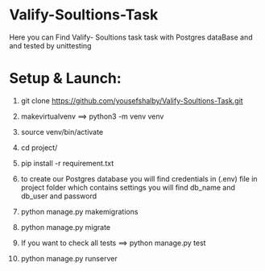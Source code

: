 # Valify-Soultions-Task


<P>Here you can Find Valify- Soultions task task with Postgres dataBase and and tested by unittesting</p>

# Setup & Launch:

1. git clone https://github.com/yousefshalby/Valify-Soultions-Task.git

2. makevirtualvenv ==> python3 -m venv venv

3. source venv/bin/activate

4. cd project/

5. pip install -r requirement.txt

6. to create our Postgres database you will find credentials in (.env) file in project folder which contains settings you will find db_name and db_user and password

7. python manage.py makemigrations

8. python manage.py migrate

9. If you want to check all tests ==> python manage.py test

10. python manage.py runserver
